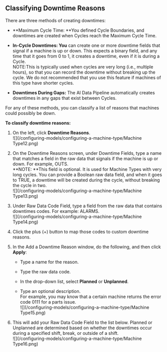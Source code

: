 ## Classifying Downtime Reasons

There are three methods of creating downtimes:

* **Maximum Cycle Time: **You defined Cycle Boundaries, and downtimes are created when Cycles reach the Maximum Cycle Time.

* **In-Cycle Downtimes: You** can create one or more downtime fields that signal if a machine is up or down. This expects a binary field, and any time that it goes from 0 to 1, it creates a downtime, even if it is during a Cycle.  
  NOTE:This is typically used when cycles are very long \(i.e., multiple hours\), so that you can record the downtime without breaking up the cycle. We do not recommended that you use this feature if machines of this type have shorter cycles.

* **Downtimes During Gaps:** The AI Data Pipeline automatically creates downtimes in any gaps that exist between Cycles.

For any of these methods, you can classify a list of reasons that machines could possibly be down.

**To classify downtime reasons:**

1. On the left, click **Downtime Reasons**.  
   ![](/configuring-models/configuring-a-machine-type/Machine Type12.png)

2. On the Downtime Reasons screen, under Downtime Fields, type a name that matches a field in the raw data that signals if the machine is up or down. For example, OUTS.  
   **NOTE: **This field is optional. It is used for Machine Types with very long cycles. You can provide a Boolean raw data field, and when it goes to TRUE, a downtime will be created during the cycle, without breaking the cycle in two.  
   ![](/configuring-models/configuring-a-machine-type/Machine Type13.png)

3. Under Raw Data Code Field, type a field from the raw data that contains downtimes codes. For example: ALARMS.  
   ![](/configuring-models/configuring-a-machine-type/Machine Type14.png)

4. Click the plus \(+\) button to map those codes to custom downtime reasons.

5. In the Add a Downtime Reason window, do the following, and then click **Apply**:

   * Type a name for the reason.

   * Type the raw data code.

   * In the drop-down list, select **Planned** or **Unplanned**.

   * Type an optional description.  
     For example, you may know that a certain machine returns the error code 0111 for a parts issue.  
     ![](/configuring-models/configuring-a-machine-type/Machine Type15.png)

6. This will add your Raw Data Code Field to the list below. Planned or Unplanned are determined based on whether the downtimes occur during a specified shift, break, or outside of a shift.  
   ![](/configuring-models/configuring-a-machine-type/Machine Type16.png)  



